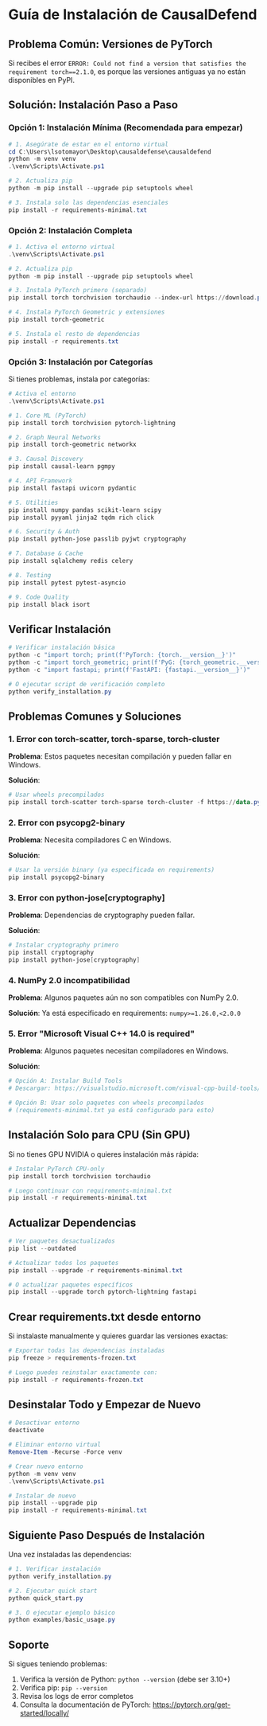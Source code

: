 # Guía de Instalación de CausalDefend

## Problema Común: Versiones de PyTorch

Si recibes el error `ERROR: Could not find a version that satisfies the requirement torch==2.1.0`, es porque las versiones antiguas ya no están disponibles en PyPI.

## Solución: Instalación Paso a Paso

### Opción 1: Instalación Mínima (Recomendada para empezar)

```powershell
# 1. Asegúrate de estar en el entorno virtual
cd C:\Users\lsotomayor\Desktop\causaldefense\causaldefend
python -m venv venv
.\venv\Scripts\Activate.ps1

# 2. Actualiza pip
python -m pip install --upgrade pip setuptools wheel

# 3. Instala solo las dependencias esenciales
pip install -r requirements-minimal.txt
```

### Opción 2: Instalación Completa

```powershell
# 1. Activa el entorno virtual
.\venv\Scripts\Activate.ps1

# 2. Actualiza pip
python -m pip install --upgrade pip setuptools wheel

# 3. Instala PyTorch primero (separado)
pip install torch torchvision torchaudio --index-url https://download.pytorch.org/whl/cu121

# 4. Instala PyTorch Geometric y extensiones
pip install torch-geometric

# 5. Instala el resto de dependencias
pip install -r requirements.txt
```

### Opción 3: Instalación por Categorías

Si tienes problemas, instala por categorías:

```powershell
# Activa el entorno
.\venv\Scripts\Activate.ps1

# 1. Core ML (PyTorch)
pip install torch torchvision pytorch-lightning

# 2. Graph Neural Networks
pip install torch-geometric networkx

# 3. Causal Discovery
pip install causal-learn pgmpy

# 4. API Framework
pip install fastapi uvicorn pydantic

# 5. Utilities
pip install numpy pandas scikit-learn scipy
pip install pyyaml jinja2 tqdm rich click

# 6. Security & Auth
pip install python-jose passlib pyjwt cryptography

# 7. Database & Cache
pip install sqlalchemy redis celery

# 8. Testing
pip install pytest pytest-asyncio

# 9. Code Quality
pip install black isort
```

## Verificar Instalación

```powershell
# Verificar instalación básica
python -c "import torch; print(f'PyTorch: {torch.__version__}')"
python -c "import torch_geometric; print(f'PyG: {torch_geometric.__version__}')"
python -c "import fastapi; print(f'FastAPI: {fastapi.__version__}')"

# O ejecutar script de verificación completo
python verify_installation.py
```

## Problemas Comunes y Soluciones

### 1. Error con torch-scatter, torch-sparse, torch-cluster

**Problema**: Estos paquetes necesitan compilación y pueden fallar en Windows.

**Solución**:
```powershell
# Usar wheels precompilados
pip install torch-scatter torch-sparse torch-cluster -f https://data.pyg.org/whl/torch-2.6.0+cu121.html
```

### 2. Error con psycopg2-binary

**Problema**: Necesita compiladores C en Windows.

**Solución**:
```powershell
# Usar la versión binary (ya especificada en requirements)
pip install psycopg2-binary
```

### 3. Error con python-jose[cryptography]

**Problema**: Dependencias de cryptography pueden fallar.

**Solución**:
```powershell
# Instalar cryptography primero
pip install cryptography
pip install python-jose[cryptography]
```

### 4. NumPy 2.0 incompatibilidad

**Problema**: Algunos paquetes aún no son compatibles con NumPy 2.0.

**Solución**: Ya está especificado en requirements: `numpy>=1.26.0,<2.0.0`

### 5. Error "Microsoft Visual C++ 14.0 is required"

**Problema**: Algunos paquetes necesitan compiladores en Windows.

**Solución**:
```powershell
# Opción A: Instalar Build Tools
# Descargar: https://visualstudio.microsoft.com/visual-cpp-build-tools/

# Opción B: Usar solo paquetes con wheels precompilados
# (requirements-minimal.txt ya está configurado para esto)
```

## Instalación Solo para CPU (Sin GPU)

Si no tienes GPU NVIDIA o quieres instalación más rápida:

```powershell
# Instalar PyTorch CPU-only
pip install torch torchvision torchaudio

# Luego continuar con requirements-minimal.txt
pip install -r requirements-minimal.txt
```

## Actualizar Dependencias

```powershell
# Ver paquetes desactualizados
pip list --outdated

# Actualizar todos los paquetes
pip install --upgrade -r requirements-minimal.txt

# O actualizar paquetes específicos
pip install --upgrade torch pytorch-lightning fastapi
```

## Crear requirements.txt desde entorno

Si instalaste manualmente y quieres guardar las versiones exactas:

```powershell
# Exportar todas las dependencias instaladas
pip freeze > requirements-frozen.txt

# Luego puedes reinstalar exactamente con:
pip install -r requirements-frozen.txt
```

## Desinstalar Todo y Empezar de Nuevo

```powershell
# Desactivar entorno
deactivate

# Eliminar entorno virtual
Remove-Item -Recurse -Force venv

# Crear nuevo entorno
python -m venv venv
.\venv\Scripts\Activate.ps1

# Instalar de nuevo
pip install --upgrade pip
pip install -r requirements-minimal.txt
```

## Siguiente Paso Después de Instalación

Una vez instaladas las dependencias:

```powershell
# 1. Verificar instalación
python verify_installation.py

# 2. Ejecutar quick start
python quick_start.py

# 3. O ejecutar ejemplo básico
python examples/basic_usage.py
```

## Soporte

Si sigues teniendo problemas:
1. Verifica la versión de Python: `python --version` (debe ser 3.10+)
2. Verifica pip: `pip --version`
3. Revisa los logs de error completos
4. Consulta la documentación de PyTorch: https://pytorch.org/get-started/locally/
